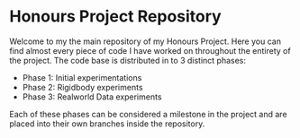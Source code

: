 # Honours Project Repository

Welcome to my the main repository of my Honours Project. Here you can find almost every piece of code I have worked on throughout the entirety of the project. 
The code base is distributed in to 3 distinct phases:
* Phase 1: Initial experimentations
* Phase 2: Rigidbody experiments
* Phase 3: Realworld Data experiments

Each of these phases can be considered a milestone in the project and are placed into their own branches inside the repository.
